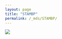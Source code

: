 ```yaml
---
layout: page
title: "STAMBP"
permalink: /_mds/STAMBP/
---
```


![](../../algns0/N38_5HSAA104444_aln_report.png?raw=true)